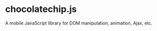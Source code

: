 chocolatechip.js
================

A mobile JavaScript library for DOM manipulation, animation, Ajax, etc.
